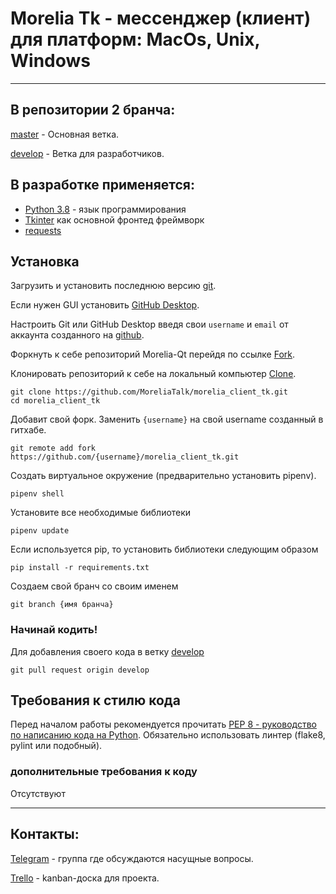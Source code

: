 # Morelia Tk - мессенджер (клиент) для платформ: MacOs, Unix, Windows #
-----------------------------------------------------------

## В репозитории 2 бранча: ##

[master](https://github.com/MoreliaTalk/morelia_client_tk/tree/master) - Основная ветка.

[develop](https://github.com/MoreliaTalk/morelia_client_tk/tree/develop) - Ветка для разработчиков.

## В разработке применяется: ##

* [Python 3.8](https://www.python.org/) - язык программирования
* [Tkinter](https://docs.python.org/3/library/tkinter.html) как основной фронтед фреймворк
* [requests](https://requests.readthedocs.io/en/master/)


## Установка ##

Загрузить и установить последнюю версию [git](https://git-scm.com/downloads).

Если нужен GUI установить [GitHub Desktop](https://desktop.github.com/).

Настроить Git или GitHub Desktop введя свои `username` и `email` от аккаунта созданного на [github](https://www.github.com).

Форкнуть к себе репозиторий Morelia-Qt перейдя по ссылке [Fork](https://github.com/MoreliaTalk/morelia_client_tk/fork).

Клонировать репозиторий к себе на локальный компьютер [Clone](https://github.com/MoreliaTalk/morelia_client_tk.git).
```
git clone https://github.com/MoreliaTalk/morelia_client_tk.git
cd morelia_client_tk
```

Добавит свой форк. Заменить `{username}` на свой username созданный в гитхабе.
```
git remote add fork https://github.com/{username}/morelia_client_tk.git
```

Создать виртуальное окружение (предварительно установить pipenv).
```
pipenv shell
```

Установите все необходимые библиотеки
```
pipenv update
```

Если используется pip, то установить библиотеки следующим образом
```
pip install -r requirements.txt
```

Создаем свой бранч со своим именем
```
git branch {имя бранча}
```

### Начинай кодить! ###

Для добавления своего кода в ветку [develop](https://github.com/MoreliaTalk/morelia_client_tk/tree/develop)
```
git pull request origin develop
```

## Требования к стилю кода ##

Перед началом работы рекомендуется прочитать [PEP 8 - руководство по написанию кода на Python](https://pythonworld.ru/osnovy/pep-8-rukovodstvo-po-napisaniyu-koda-na-python.html). Обязательно использовать линтер (flake8, pylint или подобный).

### дополнительные требования к коду ###
Отсутствуют



---------------------------------------------------------------------------------------------------------------------

## Контакты: ##

[Telegram](https://t.me/joinchat/LImHShzAmIWvpMxDTr5Vxw) - группа где обсуждаются насущные вопросы.

[Trello](https://trello.com/b/qXjJFTP3/develop) - kanban-доска для проекта.
